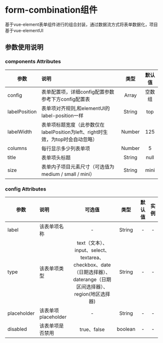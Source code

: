 # form-combination组件
基于vue-element表单组件进行的组合封装，通过数据流方式将表单数据化，项目基于vue-elementUI
## 参数使用说明

### components Attributes
| 参数         | 说明    |    类型   |  默认值  | 
| -------- | :-----  |  :----:  |  :----: |
| config |  表单配置项，详细config配置参数参考下方config配置表  |  Array  |   空数组
| labelPosition |  表单项对齐规则,和elementUI的label-position一样  |  String  |   top  
| labelWidth |  表单项标题宽度（此参数仅在labelPosition为left、right时生效，为top时会自动忽略）  |  Number  |   125 
| columns |  每行显示多少列表单项  |  Number  |   5  
| title |  表单项头标题  |  String  |   null
| size |  表单内子项目元素尺寸（可选值为medium / small / mini）  |  String  |   mini 

### config Attributes
| 参数         |  说明  |  可选值  |   类型   |  默认值  |  实例
| -------- | :-----  |  :----: |  :----:   |  :----: | :----: |
| label |  该表单项名称  |   -   |  String  |   -   |  -
| type |  该表单项类型  |   text（文本）、input、select、textarea、checkbox、date（日期选择器）、daterange（日期区间选择器）、region(地区选择器)   |  String  |   -   |  -
| placeholder |  该表单项placeholder  |   -   |  String  |   -   |  -
| disabled |  该表单项是否禁用  |   true、false   |  boolean  |   -   |  -




